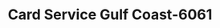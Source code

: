 ---
f_zip-code: 77478
f_state-code: TX
title: Card Service Gulf Coast-6061
f_phone: 281-983-0240
f_city-only: Sugar Land
f_address: 10055 Belknap Road Suite 123 Sugar Land
f_location-unique-id: '6061'
slug: card-service-gulf-coast-6061
updated-on: '2024-05-30T13:46:58.046Z'
created-on: '2024-05-30T13:36:59.803Z'
published-on: '2024-05-30T13:54:32.469Z'
f_city-state: cms/city/sugar-land-tx.md
f_company: cms/company/card-service-gulf-coast.md
f_state: cms/state/texas.md
layout: '[payday-loan].html'
tags: payday-loan
---